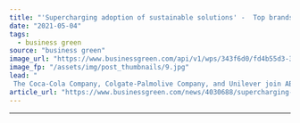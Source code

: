 ```yaml
---
title: "'Supercharging adoption of sustainable solutions' -  Top brands sign up to 100+ Accelerator green supply chain programme"
date: "2021-05-04"
tags: 
  - business green
source: "business green"
image_url: "https://www.businessgreen.com/api/v1/wps/343f6d0/fd4b55d3-385e-4e71-924d-fd97d5a1ffc7/3/Picture2-185x114.jpg"
image_fp: "/assets/img/post_thumbnails/9.jpg"
lead: "
 The Coca-Cola Company, Colgate-Palmolive Company, and Unilever join AB InBev 100+ Accelerator programme to fund and pilot sustainable innovation in supply chains ..."
article_url: "https://www.businessgreen.com/news/4030688/supercharging-adoption-sustainable-solutions-brands-sign-100-accelerator-green-supply-chain-programme"
---
```


---
